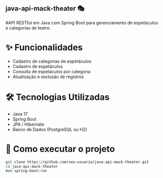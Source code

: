 ## java-api-mack-theater 🎭

#API RESTful em Java com Spring Boot para gerenciamento de espetáculos e categorias de teatro.

# ✨ Funcionalidades

- Cadastro de categorias de espetáculos
- Cadastro de espetáculos
- Consulta de espetáculos por categoria
- Atualização e exclusão de registros

# 🛠️ Tecnologias Utilizadas

- Java 17
- Spring Boot
- JPA / Hibernate
- Banco de Dados (PostgreSQL ou H2)

# 🚀 Como executar o projeto

```bash
git clone https://github.com/seu-usuario/java-api-mack-theater.git
cd java-api-mack-theater
mvn spring-boot:run
